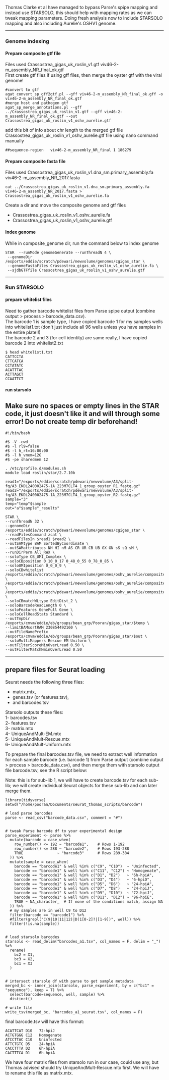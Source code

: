 Thomas Clarke et al have managed to bypass Parse's spipe mapping and instead use STARSOLO, this should help with mapping rates as we can tweak mapping parameters.
Doing fresh analysis now to include STARSOLO mapping and also including Aurelie's OSHV1 genome.

***


### Genome indexing
#### Prepare composite gtf file
Files used
Crassostrea_gigas_uk_roslin_v1.gtf
viv46-2-m_assembly_NR_final_ok.gtf  
First create gtf files if using gff files, then merge the oyster gtf with the viral genome!  
 ```
#convert to gtf
agat_convert_sp_gff2gtf.pl --gff viv46-2-m_assembly_NR_final_ok.gff -o viv46-2-m_assembly_NR_final_ok.gtf
#merge host and pathogen gtf
agat_sp_merge_annotations.pl --gff ../Crassostrea_gigas_uk_roslin_v1.gtf --gff viv46-2-m_assembly_NR_final_ok.gtf --out Crassostrea_gigas_uk_roslin_v1_oshv_aurelie.gtf
```
add this bit of info about chr length to the merged gtf file Crassostrea_gigas_uk_roslin_v1_oshv_aurelie.gtf file using nano command manually
```
##sequence-region   viv46-2-m_assembly_NR_final 1 186279
```

#### Prepare composite fasta file
Files used
Crassostrea_gigas_uk_roslin_v1.dna_sm.primary_assembly.fa
viv46-2-m_assembly_NR_2017.fasta

```
cat ../Crassostrea_gigas_uk_roslin_v1.dna_sm.primary_assembly.fa viv46-2-m_assembly_NR_2017.fasta > Crassostrea_gigas_uk_roslin_v1_oshv_aurelie.fa
```
Create a dir and move the composite genome and gtf files  
- Crassostrea_gigas_uk_roslin_v1_oshv_aurelie.fa
- Crassostrea_gigas_uk_roslin_v1_oshv_aurelie.gtf

#### Index genome
While in composite_genome dir, run the command below to index genome
```
STAR  --runMode genomeGenerate --runThreadN 4 \
 --genomeDir /exports/eddie/scratch/pdewari/newvolume/genomes/cgigas_star \
 --genomeFastaFiles Crassostrea_gigas_uk_roslin_v1_oshv_aurelie.fa \
 --sjdbGTFfile Crassostrea_gigas_uk_roslin_v1_oshv_aurelie.gtf
```

***


### Run STARSOLO

#### prepare whitelist files
Need to gather barcode whitelist files from Parse spipe output (combine output > process > barcode_data.csv).  
The barcode 1 is sample type, I have copied barcode 1 for my samples wells into whitelist1.txt  (don't just include all 96 wells unless you have samples in the entire plate!!)  
The barcode 2 and 3 (for cell identity) are same really, I have copied barcode 2 into whitelist2.txt

```
$ head whitelist1.txt
CATTCCTA
CTTCATCA
CCTATATC
ACATTTAC
ACTTAGCT
CCAATTCT
```
#### run starsolo
## Make sure no spaces or empty lines in the STAR code, it just doesn't like it and will through some error! Do not create temp dir beforehand!

```
#!/bin/bash

#$ -V -cwd
#$ -l rl9=false
#$ -l h_rt=16:00:00
#$ -l h_vmem=12G
#$ -pe sharedmem 12

. /etc/profile.d/modules.sh
module load roslin/star/2.7.10b

read1="/exports/eddie/scratch/pdewari/newvolume/A3/split-fq/A3_EKDL240002475-1A_223M7CLT4_1_group_oyster_R1.fastq.gz"
read2="/exports/eddie/scratch/pdewari/newvolume/A3/split-fq/A3_EKDL240002475-1A_223M7CLT4_1_group_oyster_R2.fastq.gz"
sample="3"
temp="temp"$sample
out="a"$sample"_results"

STAR \
--runThreadN 32 \
--genomeDir /exports/eddie/scratch/pdewari/newvolume/genomes/cgigas_star \
--readFilesCommand zcat \
--readFilesIn $read1 $read2 \
--outSAMtype BAM SortedByCoordinate \
--outSAMattributes NH HI nM AS CR UR CB UB GX GN sS sQ sM \
--runDirPerm All_RWX \
--soloType CB_UMI_Complex \
--soloCBposition 0_10_0_17 0_48_0_55 0_78_0_85 \
--soloUMIposition 0_0_0_9 \
--soloCBwhitelist /exports/eddie/scratch/pdewari/newvolume/genomes/oshv_aurelie/composite_genome/whitelist2.txt \
/exports/eddie/scratch/pdewari/newvolume/genomes/oshv_aurelie/composite_genome/whitelist2.txt \
/exports/eddie/scratch/pdewari/newvolume/genomes/oshv_aurelie/composite_genome/whitelist1.txt \
--soloCBmatchWLtype EditDist_2 \
--soloBarcodeReadLength 0 \
--soloFeatures GeneFull Gene \
--soloCellReadStats Standard \
--outTmpDir /exports/cmvm/eddie/eb/groups/bean_grp/Pooran/gigas_star/$temp \
--limitBAMsortRAM 230854492160 \
--outFileNamePrefix /exports/cmvm/eddie/eb/groups/bean_grp/Pooran/gigas_star/$out \
--soloMultiMappers Rescue EM Uniform \
--outFilterScoreMinOverLread 0.50 \
--outFilterMatchNminOverLread 0.50

```

***

## prepare files for Seurat loading
Seurat needs the following three files:  
- matrix.mtx,
- genes.tsv (or features.tsv),
- and barcodes.tsv

Starsolo outputs these files:  
1- barcodes.tsv    
2- features.tsv   
3- matrix.mtx    
4- UniqueAndMult-EM.mtx    
5- UniqueAndMult-Rescue.mtx    
6- UniqueAndMult-Uniform.mtx  

To prepare the final barcodes.tsv file, we need to extract well information for each sample barcode (i.e. barcode 1) from Parse output (combine output > process > barcode_data.csv), and then merge them with starsolo output file barcode.tsv, see the R script below:  

Note: this is for sub-lib 1, we will have to create barcode.tsv for each sub-lib; we will create individual Seurat objects for these sub-lib and can later merge them.  

```
library(tidyverse)
setwd("/home/pooran/Documents/seurat_thomas_scripts/barcode")

# load parse barcodes
parse <- read_csv("barcode_data.csv", comment = "#")


# tweak Parse barcode df to your experimental design
parse_experiment <- parse %>% 
  mutate(barcode = case_when(
    row_number() <= 192 ~ "barcode1",    # Rows 1-192
    row_number() <= 288 ~ "barcode2",    # Rows 193-288
    TRUE               ~ "barcode3"      # Rows 289-384
  )) %>% 
  mutate(sample = case_when(
    barcode == "barcode1" & well %in% c("C9", "C10")  ~ "Uninfected",
    barcode == "barcode1" & well %in% c("C11", "C12") ~ "Homogenate",
    barcode == "barcode1" & well %in% c("D1", "D2")   ~ "6h-hpiA",
    barcode == "barcode1" & well %in% c("D3", "D4")   ~ "6-hpiD",
    barcode == "barcode1" & well %in% c("D5", "D6")   ~ "24-hpiA",
    barcode == "barcode1" & well %in% c("D7", "D8")   ~ "24-hpiJ",
    barcode == "barcode1" & well %in% c("D9", "D10")  ~ "72-hpiJ",
    barcode == "barcode1" & well %in% c("D11", "D12") ~ "96-hpiE",
    TRUE ~ NA_character_  # If none of the conditions match, assign NA
  )) %>% 
  # my samples are in well C9 to D12
  filter(barcode == "barcode1") %>% 
  #filter(grepl("C(9|10|11|12)|D(1[0-2]?|[1-9])", well)) %>% 
  filter(!is.na(sample))


# load starsolo barcodes
starsolo <- read_delim("barcodes_a1.tsv", col_names = F, delim = "_") %>% 
  rename(
    bc2 = X1,
    bc3 = X2,
    bc1 = X3
  )


# intersect starsolo df with parse to get sample metadata
merged_bc <- inner_join(starsolo, parse_experiment, by = c("bc1" = "sequence"), keep = T) %>% 
  select(barcode=sequence, well, sample) %>% 
  distinct()

# write file
write_tsv(merged_bc, "barcodes_a1_seurat.tsv", col_names = F)
```

final barcode.tsv will have this format:  
```
ACATTCAT D10   72-hpiJ   
ACTGTGGG C12   Homogenate
ATCCTTAC C10   Uninfected
ATTCTGTC D5    24-hpiA   
CACCTTTA D2    6h-hpiA   
CACTTTCA D1    6h-hpiA
```
We have four matrix files from starsolo run in our case, could use any, but Thomas advised should try UniqueAndMult-Rescue.mtx first. We will have to rename this file as matrix.mtx.

